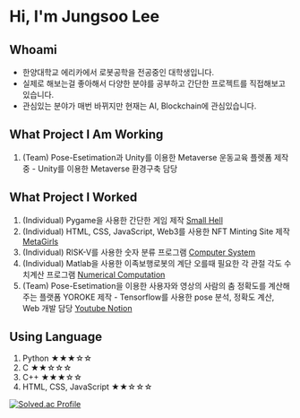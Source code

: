 # Hi, I'm Jungsoo Lee

## Whoami
* 한양대학교 에리카에서 로봇공학을 전공중인 대학생입니다. <br>
* 실제로 해보는걸 좋아해서 다양한 분야를 공부하고 간단한 프로젝트를 직접해보고 있습니다. <br>
* 관심있는 분야가 매번 바뀌지만 현재는 AI, Blockchain에 관심있습니다.

## What Project I Am Working
1. (Team) Pose-Esetimation과 Unity를 이용한 Metaverse 운동교육 플렛폼 제작중 - Unity를 이용한 Metaverse 환경구축 담당 

## What Project I Worked
1. (Individual) Pygame을 사용한 간단한 게임 제작 <a href="https://github.com/LPIGEON/Small-Hell"> Small Hell </a> <br>
2. (Individual) HTML, CSS, JavaScript, Web3를 사용한 NFT Minting Site 제작 <a href="https://metagirlsminting.netlify.app/"> MetaGirls </a> <br>
3. (Individual) RISK-V를 사용한 숫자 분류 프로그램 <a href="https://github.com/LPIGEON/Computer_System"> Computer System </a> <br>
4. (Individual) Matlab을 사용한 이족보행로봇의 계단 오를때 필요한 각 관절 각도 수치계산 프로그램 <a href="https://github.com/LPIGEON/Numerical_Computation/blob/main/README.md"> Numerical Computation </a> <br>
5. (Team) Pose-Esetimation을 이용한 사용자와 영상의 사람의 춤 정확도를 계산해주는 플랫폼 YOROKE 제작 - Tensorflow를 사용한 pose 분석, 정확도 계산, Web 개발 담당
<a href="https://www.youtube.com/watch?v=2MG2UBXA9t8&lc=UgxvI0OJWcPJLxfUfSJ4AaABAg"> Youtube </a>
<a href="https://www.notion.so/914355d5a7f14f5091d3880745cb064a?v=3af8f199678e4c50a8aeca7c7047a466"> Notion </a>


## Using Language 
1. Python ★★★☆☆
2. C ★★☆☆☆
3. C++ ★★★☆☆
4. HTML, CSS, JavaScript ★★☆☆☆

[![Solved.ac Profile](http://mazassumnida.wtf/api/v2/generate_badge?boj=dlwjdtn7083)](https://solved.ac/dlwjdtn7083/)
